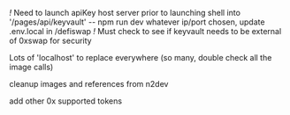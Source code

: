 *!*  Need to launch apiKey host server prior to launching 
   shell into '/pages/api/keyvault' 
      -- npm run dev 
   whatever ip/port chosen, update .env.local in /defiswap
*!* Must check to see if keyvault needs to be external of 0xswap for security


Lots of 'localhost' to replace everywhere (so many, double check all the image calls)

cleanup images and references from n2dev

add other 0x supported tokens 

